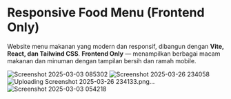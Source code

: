 # Responsive Food Menu (Frontend Only)

Website menu makanan yang modern dan responsif, dibangun dengan **Vite, React, dan Tailwind CSS**.
**Frontend Only** — menampilkan berbagai macam makanan dan minuman dengan tampilan bersih dan ramah mobile.

![Screenshot 2025-03-03 085302](https://github.com/user-attachments/assets/88c090b1-6fe0-4746-a1d7-bd221dc35161)
![Screenshot 2025-03-26 234058](https://github.com/user-attachments/assets/dabc8716-5c8b-4ede-ad6e-c46e767a09b9)
![Uploading Screenshot 2025-03-26 234133.png…]()
![Screenshot 2025-03-03 054218](https://github.com/user-attachments/assets/52f11ff0-b751-4610-a11d-c2bf4e06fc5f)
